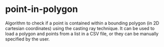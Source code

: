 # point-in-polygon
Algorithm to check if a point is contained within a bounding polygon (in 2D cartesian coordinates) using the casting ray technique. It can be used to load a polygon and points from a list in a CSV file, or they can be manually specified by the user.
